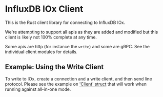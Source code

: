 # InfluxDB IOx Client

This is the Rust client library for connecting to InfluxDB IOx.

We're attempting to support all apis as they are added and modified but this client
is likely not 100% complete at any time.

Some apis are http (for instance the `write`) and some are gRPC. See the individual
client modules for details.

## Example: Using the Write Client

To write to IOx, create a connection and a write client, and then send line
protocol. Please see the example on ['Client' struct](./src/client/write.rs) that will work
when running against all-in-one mode.
